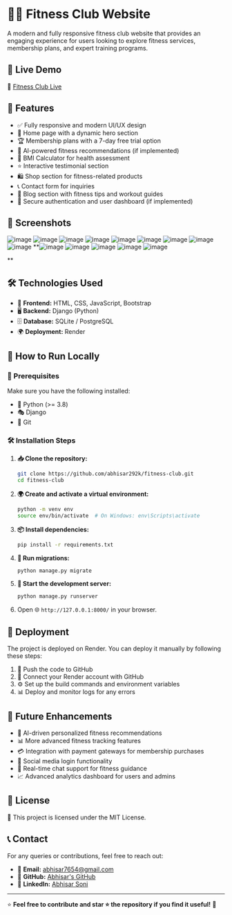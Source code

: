 # 🏋️‍♂️ Fitness Club Website

A modern and fully responsive fitness club website that provides an engaging experience for users looking to explore fitness services, membership plans, and expert training programs.

## 🌟 Live Demo

🔗 [Fitness Club Live](https://fitnessclub-iyk5.onrender.com)

## 🚀 Features

- ✅ Fully responsive and modern UI/UX design
- 🎯 Home page with a dynamic hero section
- 🏆 Membership plans with a 7-day free trial option
- 🤖 AI-powered fitness recommendations (if implemented)
- 🧮 BMI Calculator for health assessment
- ⭐ Interactive testimonial section
- 🛍️ Shop section for fitness-related products
- 📞 Contact form for inquiries
- 📝 Blog section with fitness tips and workout guides
- 🔐 Secure authentication and user dashboard (if implemented)

## 📸 Screenshots

![image](https://github.com/user-attachments/assets/8316f3a2-57ed-4624-a55d-94347f86228d)
![image](https://github.com/user-attachments/assets/99570a67-776b-475c-a7ce-06632663f4bf)
![image](https://github.com/user-attachments/assets/ffab999e-afef-4d88-a0ab-5ebca80e92ab)
![image](https://github.com/user-attachments/assets/a165fa14-9c0c-4964-b853-225a2fafc131)
![image](https://github.com/user-attachments/assets/e3fb4576-bd9d-4359-89b0-de33737e680a)
![image](https://github.com/user-attachments/assets/602ff41b-1f47-4219-956b-82f058b869ec)
![image](https://github.com/user-attachments/assets/2e2a0ebc-a8c0-4218-aabd-79a9144d231f)
![image](https://github.com/user-attachments/assets/6173a764-6748-430b-94cc-274030e6f917)
![image](https://github.com/user-attachments/assets/b0d9958e-85ac-49e1-af34-b01cfaee8475)
**![image](https://github.com/user-attachments/assets/66f6cd7f-c823-4138-92b6-f6600089ceef)
![image](https://github.com/user-attachments/assets/79254fa5-c399-4f2e-b8e8-de3b3f8151de)
![image](https://github.com/user-attachments/assets/3c708d2a-4928-49d5-8a17-3c6fd2f46820)
![image](https://github.com/user-attachments/assets/38c4fa4f-38d7-4f5c-9a54-c1fdd06d533c)
![image](https://github.com/user-attachments/assets/92ea8931-8e3d-4737-905b-99312b7376b1)




**










## 🛠️ Technologies Used

- 🎨 **Frontend:** HTML, CSS, JavaScript, Bootstrap
- 🖥️ **Backend:** Django (Python)
- 🗄️ **Database:** SQLite / PostgreSQL
- 🌍 **Deployment:** Render

## 🎯 How to Run Locally

### 📌 Prerequisites

Make sure you have the following installed:

- 🐍 Python (>= 3.8)
- 🎭 Django
- 🔗 Git

### 🛠️ Installation Steps

1. **📥 Clone the repository:**
   ```bash
   git clone https://github.com/abhisar292k/fitness-club.git
   cd fitness-club
   ```
2. **🌍 Create and activate a virtual environment:**
   ```bash
   python -m venv env
   source env/bin/activate  # On Windows: env\Scripts\activate
   ```
3. **📦 Install dependencies:**
   ```bash
   pip install -r requirements.txt
   ```
4. **📂 Run migrations:**
   ```bash
   python manage.py migrate
   ```
5. **🚀 Start the development server:**
   ```bash
   python manage.py runserver
   ```
6. Open 🌐 `http://127.0.0.1:8000/` in your browser.

## 🚀 Deployment

The project is deployed on Render. You can deploy it manually by following these steps:

1. 🚀 Push the code to GitHub
2. 🔗 Connect your Render account with GitHub
3. ⚙️ Set up the build commands and environment variables
4. 📊 Deploy and monitor logs for any errors

## 📌 Future Enhancements

- 🤖 AI-driven personalized fitness recommendations
- 📊 More advanced fitness tracking features
- 💳 Integration with payment gateways for membership purchases
- 🔐 Social media login functionality
- 💬 Real-time chat support for fitness guidance
- 📈 Advanced analytics dashboard for users and admins

## 📄 License

📜 This project is licensed under the MIT License.

## 📞 Contact

For any queries or contributions, feel free to reach out:

- 📧 **Email:** [abhisar7654@gmail.com](mailto:abhisar7654@gmail.com)
- 🐙 **GitHub:** [Abhisar's GitHub](https://github.com/abhisar292k)
- 💼 **LinkedIn:** [Abhisar Soni](https://www.linkedin.com/in/abhisar-soni/)

---

⭐ **Feel free to contribute and star ⭐ the repository if you find it useful!** 🚀


